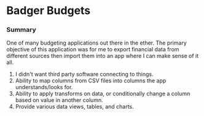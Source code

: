 ﻿# Badger Budgets

### Summary

One of many budgeting applications out there in the ether. The primary objective of this application was for me to
export financial data from different sources then import them into an app where I can make sense of it all.

1. I didn't want third party software connecting to things.
2. Ability to map columns from CSV files into columns the app understands/looks for.
3. Ability to apply transforms on data, or conditionally change a column based on value in another column.
4. Provide various data views, tables, and charts.
